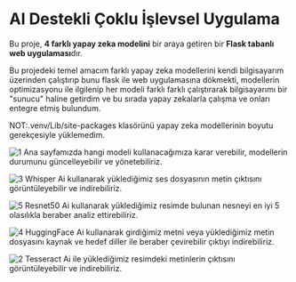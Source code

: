 # **AI Destekli Çoklu İşlevsel Uygulama**  

Bu proje, **4 farklı yapay zeka modelini** bir araya getiren bir **Flask tabanlı web uygulaması**dır.  

Bu projedeki temel amacım farklı yapay zeka modellerini kendi bilgisayarım üzerinden çalıştırıp bunu flask ile web uygulamasına dökmekti, modellerin optimizasyonu ile ilgilenip her modeli farklı farklı çalıştırarak  bilgisayarımı bir "sunucu" haline getirdim ve bu sırada yapay zekalarla çalışma ve onları entegre etmiş bulundum.

NOT:.venv/Lib/site-packages klasörünü yapay zeka modellerinin boyutu gerekçesiyle yüklemedim.

![1](https://github.com/user-attachments/assets/dd833980-77ab-4693-8593-6572edb94d71)
Ana sayfamızda hangi modeli kullanacağımıza karar verebilir, modellerin durumunu güncelleyebilir ve yönetebiliriz.

![3](https://github.com/user-attachments/assets/69e294b5-5d63-4aa1-96cd-af547f944389)
Whisper Ai kullanarak yüklediğimiz ses dosyasının metin çıktısını görüntüleyebilir ve indirebiliriz.

![5](https://github.com/user-attachments/assets/68879f11-fcdc-4b90-bd8b-54b0c06f8e0d)
Resnet50 Ai kullanarak yüklediğimiz resimde bulunan nesneyi en iyi 5 olasılıkla beraber analiz ettirebiliriz.

![4](https://github.com/user-attachments/assets/c3b25bd9-b998-4ae9-82f5-7a5ab7a43256)
HuggingFace Ai kullanarak girdiğimiz metni veya yüklediğimiz metin dosyasını kaynak ve hedef diller ile beraber çevirebilir çıktıyı indirebiliriz.

![2](https://github.com/user-attachments/assets/03d746c3-5dfd-4c6f-9c1c-b9714c08d7cb)
Tesseract Ai ile yüklediğimiz resimdeki metinlerin çıktısını görüntüleyebilir ve indirebiliriz.

